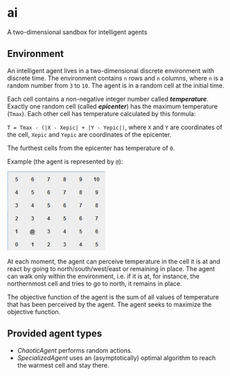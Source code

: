 # ai
A two-dimensional sandbox for intelligent agents

## Environment

An intelligent agent lives in a two-dimensional discrete environment with discrete time.
The environment contains `n` rows and `n` columns, where `n` is a random number from `3` to `10`.
The agent is in a random cell at the initial time.

Each cell contains a non-negative integer number called <b><i>temperature</i></b>.
Exactly one random cell (called <b><i>epicenter</i></b>) has the maximum temperature (`Tmax`).
Each other cell has temperature calculated by this formula:

`T = Tmax - (|X - Xepic| + |Y - Yepic|)`, 
where `X` and `Y` are coordinates of the cell, 
`Xepic` and `Yepic` are coordinates of the epicenter.

The furthest cells from the epicenter has temperature of `0`.

Example (the agent is represented by `@`):

![environment](https://raw.githubusercontent.com/skozlov/ai/master/demo/environment.png)

At each moment, the agent can perceive temperature in the cell it is at and react by going to north/south/west/east or remaining in place. The agent can walk only within the environment, i.e. if it is at, for instance, the northernmost cell and tries to go to north, it remains in place.

The objective function of the agent is the sum of all values of temperature that has been perceived by the agent. The agent seeks to maximize the objective function.

## Provided agent types

 - <i>ChaoticAgent</i> performs random actions.
 - <i>SpecializedAgent</i> uses an (asymptotically) optimal algorithm to reach the warmest cell and stay there.
